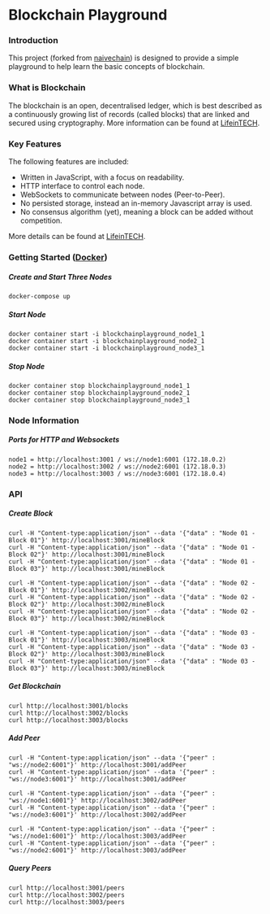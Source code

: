 # Blockchain Playground

### Introduction
This project (forked from [naivechain](https://github.com/lhartikk/naivechain)) is designed to provide a simple playground to help learn the basic concepts of blockchain.

### What is Blockchain
The blockchain is an open, decentralised ledger, which is best described as a continuously growing list of records (called blocks) that are linked and secured using cryptography. More information can be found at  [LifeinTECH](http://lifeintech.com/2014/01/27/Blockchain/).

### Key Features
The following features are included:

* Written in JavaScript, with a focus on readability.
* HTTP interface to control each node.
* WebSockets to communicate between nodes (Peer-to-Peer).
* No persisted storage, instead an in-memory Javascript array is used.
* No consensus algorithm (yet), meaning a block can be added without competition.

More details can be found at [LifeinTECH](http://www.lifeintech.com/2017/07/16/Blockchain-Playground/).

### Getting Started ([Docker](http://www.docker.com))
##### Create and Start Three Nodes
```
docker-compose up
```
##### Start Node
```
docker container start -i blockchainplayground_node1_1
docker container start -i blockchainplayground_node2_1
docker container start -i blockchainplayground_node3_1
```
##### Stop Node
```
docker container stop blockchainplayground_node1_1
docker container stop blockchainplayground_node2_1
docker container stop blockchainplayground_node3_1
```


### Node Information
##### Ports for HTTP and Websockets
```
node1 = http://localhost:3001 / ws://node1:6001 (172.18.0.2)
node2 = http://localhost:3002 / ws://node2:6001 (172.18.0.3)
node3 = http://localhost:3003 / ws://node3:6001 (172.18.0.4)
```


### API
##### Create Block
```
curl -H "Content-type:application/json" --data '{"data" : "Node 01 - Block 01"}' http://localhost:3001/mineBlock
curl -H "Content-type:application/json" --data '{"data" : "Node 01 - Block 02"}' http://localhost:3001/mineBlock
curl -H "Content-type:application/json" --data '{"data" : "Node 01 - Block 03"}' http://localhost:3001/mineBlock

curl -H "Content-type:application/json" --data '{"data" : "Node 02 - Block 01"}' http://localhost:3002/mineBlock
curl -H "Content-type:application/json" --data '{"data" : "Node 02 - Block 02"}' http://localhost:3002/mineBlock
curl -H "Content-type:application/json" --data '{"data" : "Node 02 - Block 03"}' http://localhost:3002/mineBlock

curl -H "Content-type:application/json" --data '{"data" : "Node 03 - Block 01"}' http://localhost:3003/mineBlock
curl -H "Content-type:application/json" --data '{"data" : "Node 03 - Block 02"}' http://localhost:3003/mineBlock
curl -H "Content-type:application/json" --data '{"data" : "Node 03 - Block 03"}' http://localhost:3003/mineBlock
```
##### Get Blockchain
```
curl http://localhost:3001/blocks
curl http://localhost:3002/blocks
curl http://localhost:3003/blocks
```
##### Add Peer
```
curl -H "Content-type:application/json" --data '{"peer" : "ws://node2:6001"}' http://localhost:3001/addPeer
curl -H "Content-type:application/json" --data '{"peer" : "ws://node3:6001"}' http://localhost:3001/addPeer

curl -H "Content-type:application/json" --data '{"peer" : "ws://node1:6001"}' http://localhost:3002/addPeer
curl -H "Content-type:application/json" --data '{"peer" : "ws://node3:6001"}' http://localhost:3002/addPeer

curl -H "Content-type:application/json" --data '{"peer" : "ws://node1:6001"}' http://localhost:3003/addPeer
curl -H "Content-type:application/json" --data '{"peer" : "ws://node2:6001"}' http://localhost:3003/addPeer
```
##### Query Peers
```
curl http://localhost:3001/peers
curl http://localhost:3002/peers
curl http://localhost:3003/peers
```
